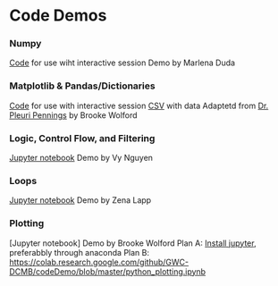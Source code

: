 # Code Demos 

### Numpy
[Code](Numpy_Functions_Variables_Demo.py) for use wiht interactive session
Demo by Marlena Duda

### Matplotlib & Pandas/Dictionaries
[Code](NumWomenCongress.py) for use with interactive session
[CSV](WomenCongress.csv) with data
Adaptetd from [Dr. Pleuri Pennings](https://github.com/pleunipennings/PlotNumWomenCongress) by Brooke Wolford

### Logic, Control Flow, and Filtering 
[Jupyter notebook](Demo_Logic_Control_Flow_and_Filtering.ipynb)
Demo by Vy Nguyen

### Loops
[Jupyter notebook](loops.ipynb)
Demo by Zena Lapp

### Plotting
[Jupyter notebook] 
Demo by Brooke Wolford
Plan A: [Install jupyter](https://jupyter.org/install), preferabbly through anaconda
Plan B: https://colab.research.google.com/github/GWC-DCMB/codeDemo/blob/master/python_plotting.ipynb
